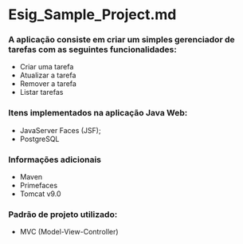 # Esig_Sample_Project.md
### A aplicação consiste em criar um simples gerenciador de tarefas com as seguintes funcionalidades:
- Criar uma tarefa
- Atualizar a tarefa
- Remover a tarefa
- Listar tarefas 

### Itens implementados na aplicação Java Web:
- JavaServer Faces (JSF);
- PostgreSQL

### Informações adicionais
- Maven
- Primefaces 
- Tomcat v9.0

### Padrão de projeto utilizado:
- MVC (Model-View-Controller)
